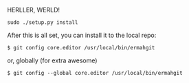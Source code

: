 HERLLER, WERLD!

    sudo ./setup.py install

After this is all set, you can install it to the local repo:

    $ git config core.editor /usr/local/bin/ermahgit

or, globally (for extra awesome)

    $ git config --global core.editor /usr/local/bin/ermahgit
